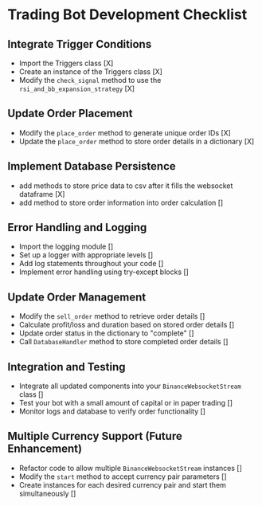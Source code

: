 # Trading Bot Development Checklist

## Integrate Trigger Conditions

- Import the Triggers class [X]
- Create an instance of the Triggers class [X]
- Modify the `check_signal` method to use the `rsi_and_bb_expansion_strategy` [X]

## Update Order Placement

- Modify the `place_order` method to generate unique order IDs [X]
- Update the `place_order` method to store order details in a dictionary [X]

## Implement Database Persistence

- add methods to store price data to csv after it fills the websocket dataframe [X]
- add method to store order information into order calculation []

## Error Handling and Logging

- Import the logging module []
- Set up a logger with appropriate levels []
- Add log statements throughout your code []
- Implement error handling using try-except blocks []

## Update Order Management

- Modify the `sell_order` method to retrieve order details []
- Calculate profit/loss and duration based on stored order details []
- Update order status in the dictionary to "complete" []
- Call `DatabaseHandler` method to store completed order details []

## Integration and Testing

- Integrate all updated components into your `BinanceWebsocketStream` class []
- Test your bot with a small amount of capital or in paper trading []
- Monitor logs and database to verify order functionality []

## Multiple Currency Support (Future Enhancement)

- Refactor code to allow multiple `BinanceWebsocketStream` instances []
- Modify the `start` method to accept currency pair parameters []
- Create instances for each desired currency pair and start them simultaneously []
